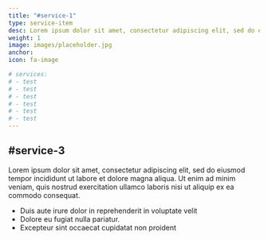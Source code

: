 ```yaml
---
title: "#service-1"
type: service-item
desc: Lorem ipsum dolor sit amet, consectetur adipiscing elit, sed do eiusmod tempor incididunt.
weight: 1
image: images/placeholder.jpg
anchor:
icon: fa-image

# services:
# - test
# - test
# - test
# - test
# - test
# - test
---
```

## #service-3

Lorem ipsum dolor sit amet, consectetur adipiscing elit, sed do eiusmod tempor incididunt ut labore et dolore magna aliqua. Ut enim ad minim veniam, quis nostrud exercitation ullamco laboris nisi ut aliquip ex ea commodo consequat. 

* Duis aute irure dolor in reprehenderit in voluptate velit 
* Dolore eu fugiat nulla pariatur. 
* Excepteur sint occaecat cupidatat non proident

